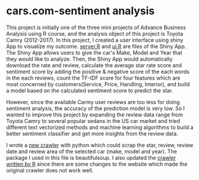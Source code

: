 # cars.com-sentiment analysis

This project is initially one of the three mini projects of Advance Business Analysis using R course, and the analysis object of this project is Toyota Camry (2012-2017). 
In this project, I created a user interface using shiny App to visualize my outcome. [server.R](https://github.com/Lanwei02/NLP-cars.com/blob/master/server.R) and [ui.R](https://github.com/Lanwei02/NLP-cars.com/blob/master/ui.R) are files of the Shiny App. The Shiny App allows users to give the car's Make, Model and Year that they would like to analyze. Then, the Shiny App would automatically download the rate and review, calculate the average star rate score and sentiment score by adding the positive & negative score of the each words in the each reviews, count the TF-IDF score for four features which are most concerned by customers(Service, Price, Handling, Interior), and build a model based on the calculated sentiment score to predict the star.

However, since the available Carmy user reviews are too less for doing sentiment analysis, the accuracy of the prediction model is very low. So I wanted to improve this project by expanding the review data range from Toyota Camry to several popular sedans in the US car market and tried different text vectorized methods and machine learning algorithms to build a better sentiment classifier and get more insights from the review data.

I wrote a [new crawler](https://github.com/Lanwei02/cars.com-sentiment-analysis/blob/master/car_crawler.ipynb) with python which could scrap the star, review, review date and review area of the selected car (make, model and year). The package I used in this file is beautifulsoup. I also updated the [crawler written by R](https://github.com/Lanwei02/cars.com-sentiment-analysis/blob/master/CARS_CRAWLER.R) since there are some changes to the website which made the original crawler does not work well.
